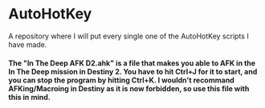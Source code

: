 # AutoHotKey
A repository where I will put every single one of the AutoHotKey scripts I have made.



#### The "In The Deep AFK D2.ahk" is a file that makes you able to AFK in the In The Deep mission in Destiny 2. You have to hit Ctrl+J for it to start, and you can stop the program by hitting Ctrl+K. I wouldn't recommand AFKing/Macroing in Destiny as it is now forbidden, so use this file with this in mind.


